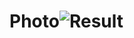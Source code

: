 # Photo![Result](https://user-images.githubusercontent.com/96505736/218300714-8118f062-f5ba-4ac4-bb69-d8e11fceaf51.png)
